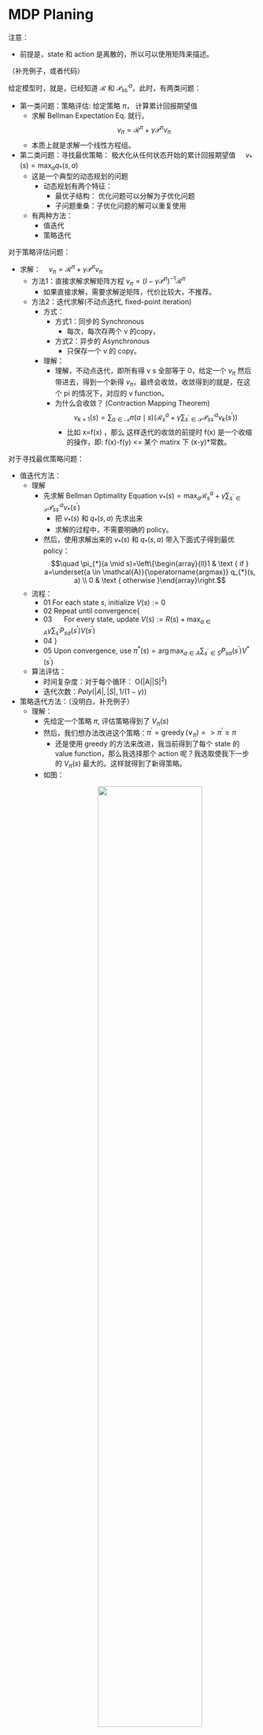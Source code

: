 

# MDP Planing


注意：

- 前提是，state 和 action 是离散的，所以可以使用矩阵来描述。


（补充例子，或者代码）

给定模型时，就是，已经知道 $\mathcal{R}$ 和 $\mathcal{P}_{\mathrm{ss}^{\prime}}^{a}$，此时，有两类问题：

- 第一类问题：策略评估: 给定策略 $\pi$， 计算累计回报期望值
  - 求解 Bellman Expectation Eq. 就行。
    $$
    v_{\pi}=\mathcal{R}^{\pi}+\gamma \mathcal{P}^{\pi} v_{\pi}
    $$
  - 本质上就是求解一个线性方程组。
- 第二类问题：寻找最优策略：
极大化从任何状态开始的累计回报期望值 $\quad v_{*}(s)=\max _{a} q_{*}(s, a)$
  - 这是一个典型的动态规划的问题
    - 动态规划有两个特征：
      - 最优子结构： 优化问题可以分解为子优化问题
      - 子问题重桑：子优化问题的解可以重复使用
  - 有两种方法：
    - 值迭代
    - 策略迭代

对于策略评估问题：

- 求解：$\quad v_{\pi}=\mathcal{R}^{\pi}+\gamma \mathcal{P}^{\pi} v_{\pi}$
  - 方法1：直接求解求解矩阵方程 $v_{\pi}=\left(I-\gamma \mathcal{P}^{\pi}\right)^{-1} \mathcal{R}^{\pi}$
    - 如果直接求解，需要求解逆矩阵，代价比较大，不推荐。
  - 方法2：迭代求解(不动点迭代, fixed-point iteration)
    - 方式：
      - 方式1：同步的 Synchronous
        - 每次，每次存两个 v 的copy，
      - 方式2：异步的 Asynchronous
        - 只保存一个 v 的 copy。
    - 理解：
      - 理解，不动点迭代，即所有得 v s 全部等于 0，给定一个 $v_\pi$ 然后带进去，得到一个新得 $v_\pi$，最终会收敛，收敛得到的就是，在这个 pi 的情况下，对应的 v function。
      - 为什么会收敛？ (Contraction Mapping Theorem)
        $$
        v_{k+1}(s)=\sum_{a \in \mathcal{A}} \pi(a \mid s)\left(\mathcal{R}_{s}^{a}+\gamma \sum_{s^{\prime} \in \mathcal{S}} \mathcal{P}_{s s^{\prime}}^{a} v_{k}\left(s^{\prime}\right)\right)
        $$
        - 比如 x=f(x) ，那么 这样迭代的收敛的前提时 f(x) 是一个收缩的操作，即: f(x)-f(y) <= 某个 matirx 下 (x-y)*常数。

对于寻找最优策略问题：

- 值迭代方法：
  - 理解
    - 先求解 Bellman Optimality Equation $v_{*}(s)=\max _{a} \mathcal{R}_{s}^{a}+\gamma \sum_{s^{\prime} \in \mathcal{S}} \mathcal{P}_{s s^{\prime}}^{a} v_{*}\left(s^{\prime}\right)$
        - 把 $v_{*}(s)$ 和 $q_{*}(s,a)$ 先求出来
        - 求解的过程中，不需要明确的 policy。
    - 然后，使用求解出来的 $v_{*}(s)$ 和 $q_{*}(s,a)$ 带入下面式子得到最优 policy：
      $$\quad \pi_{*}(a \mid s)=\left\{\begin{array}{ll}1 & \text { if } a=\underset{a \in \mathcal{A}}{\operatorname{argmax}} q_{*}(s, a) \\ 0 & \text { otherwise }\end{array}\right.$$
  - 流程：
    - 01 For each state $s,$ initialize $V(s):=0$
    - 02 Repeat until convergence{
    - 03 $\quad$ For every state, update $V(s):=R(s)+\max _{a \in A} \gamma \sum_{s^{\prime}} P_{s a}\left(s^{\prime}\right) V\left(s^{\prime}\right)$
    - 04 }
    - 05 Upon convergence, use $\pi^{*}(s)=\arg \max _{a \in A} \sum_{s^{\prime} \in S} P_{s a}\left(s^{\prime}\right) V^{*}\left(s^{\prime}\right)$
  - 算法评估：
    - 时间复杂度：对于每个循环： $\mathrm{O}\left(|\mathrm{A}||\mathrm{S}|^{2}\right)$
    - 迭代次数：$Poly(|A|, |S|, 1/(1-\gamma))$
- 策略迭代方法：（没明白，补充例子）
  - 理解：
    - 先给定一个策略 $\pi$, 评估策略得到了 $V _{\pi}(s)$
    - 然后，我们想办法改进这个策略：$\pi^{\prime}=\operatorname{greedy}\left(\vee_{\pi}\right)=>\pi^{\prime} \geq \pi$
      - 还是使用 greedy 的方法来改进，我当前得到了每个 state 的 value function，那么我选择那个 action 呢？我选取使我下一步 的 $V _{\pi}(s)$ 最大的。这样就得到了新得策略。
    - 如图：
      <p align="center">
          <img width="70%" height="70%" src="http://images.iterate.site/blog/image/20200627/WGtlT0yrbl2w.png?imageslim">
      </p>
      <p align="center">
          <img width="50%" height="70%" src="http://images.iterate.site/blog/image/20200627/PRSMII5y1mVL.png?imageslim">
      </p>
  - 与值迭代的比较：
    - 值迭代，没有指定 policy ，而策略迭代，是从指定一个明确的 policy 开始的。
  - 流程：
    - 01 Initialize $\pi$ randomly.
    - 02 Repeat until convergence {
    - 03 $\quad$ Let $V:=V^{\pi}$
    - 04 $\quad$ For each state $s,$ let $\pi(s):=\arg \max _{a \in A} \sum_{s^{\prime}} P_{s a}\left(s^{\prime}\right) V\left(s^{\prime}\right)$
    - 05 }
  - 算法评估：
    - 时间复杂度：对于每个循环：$\mathrm{O}\left(|\mathrm{S}|^{3}+|\mathrm{A}||\mathrm{S}|^{2}\right)$
      - $|S|^{3}$ 对应策略评估, $|A||S|^{2}$ 对应提升。
    - 迭代次数：未知，但是，实际应用中比值迭代更快些。所以用的更多一些。